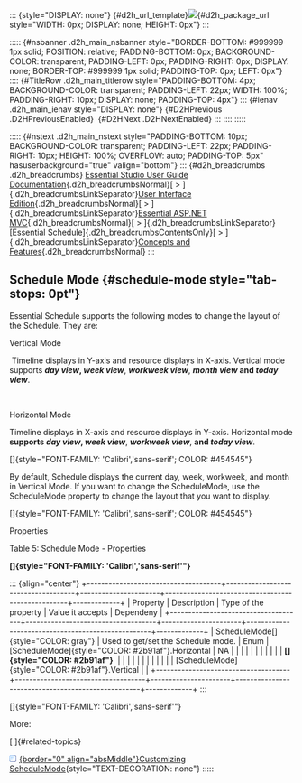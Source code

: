 ::: {style="DISPLAY: none"}
[](ms-xhelp:///?Id=d2h_url_template){#d2h_url_template}![](!package_url!){#d2h_package_url style="WIDTH: 0px; DISPLAY: none; HEIGHT: 0px"}
:::

::::: {#nsbanner .d2h_main_nsbanner style="BORDER-BOTTOM: #999999 1px solid; POSITION: relative; PADDING-BOTTOM: 0px; BACKGROUND-COLOR: transparent; PADDING-LEFT: 0px; PADDING-RIGHT: 0px; DISPLAY: none; BORDER-TOP: #999999 1px solid; PADDING-TOP: 0px; LEFT: 0px"}
:::: {#TitleRow .d2h_main_titlerow style="PADDING-BOTTOM: 4px; BACKGROUND-COLOR: transparent; PADDING-LEFT: 22px; WIDTH: 100%; PADDING-RIGHT: 10px; DISPLAY: none; PADDING-TOP: 4px"}
::: {#ienav .d2h_main_ienav style="DISPLAY: none"}
[](ms-xhelp:///?Id=150b7e3e-75c6-4609-ab78-cdde2bca2b16){#D2HPrevious .D2HPreviousEnabled}  [](ms-xhelp:///?Id=07d0aeb2-94db-43b9-9079-2af67189a70e){#D2HNext .D2HNextEnabled}
:::
::::
:::::

::::: {#nstext .d2h_main_nstext style="PADDING-BOTTOM: 10px; BACKGROUND-COLOR: transparent; PADDING-LEFT: 22px; PADDING-RIGHT: 10px; HEIGHT: 100%; OVERFLOW: auto; PADDING-TOP: 5px" hasuserbackground="true" valign="bottom"}
::: {#d2h_breadcrumbs .d2h_breadcrumbs}
[Essential Studio User Guide Documentation](ms-xhelp:///?Id=12457748-09e3-4d74-a240-8e049cedf030){.d2h_breadcrumbsNormal}[ \> ]{.d2h_breadcrumbsLinkSeparator}[User Interface Edition](ms-xhelp:///?Id=c29296b7-531c-413b-a0ec-488ca1f7f669){.d2h_breadcrumbsNormal}[ \> ]{.d2h_breadcrumbsLinkSeparator}[Essential ASP.NET MVC](ms-xhelp:///?Id=4b14e7d1-65c4-4f67-b1aa-2c37709905a5){.d2h_breadcrumbsNormal}[ \> ]{.d2h_breadcrumbsLinkSeparator}[Essential Schedule]{.d2h_breadcrumbsContentsOnly}[ \> ]{.d2h_breadcrumbsLinkSeparator}[Concepts and Features](ms-xhelp:///?Id=150b7e3e-75c6-4609-ab78-cdde2bca2b16){.d2h_breadcrumbsNormal}
:::

## Schedule Mode {#schedule-mode style="tab-stops: 0pt"}

Essential Schedule supports the following modes to change the layout of the Schedule. They are:

Vertical Mode

 Timeline displays in Y-axis and resource displays in X-axis. Vertical mode supports ***day view*, *week view***, ***workweek view***, ***month view* and *today view***.

 

Horizontal Mode 

Timeline displays in X-axis and resource displays in Y-axis. Horizontal mode **supports *day view*, *week view***, ***workweek view***, **and *today view***. 

[]{style="FONT-FAMILY: 'Calibri','sans-serif'; COLOR: #454545"} 

By default, Schedule displays the current day, week, workweek, and month in Vertical Mode. If you want to change the ScheduleMode, use the ScheduleMode property to change the layout that you want to display.

[]{style="FONT-FAMILY: 'Calibri','sans-serif'; COLOR: #454545"} 

Properties

Table 5: Schedule Mode - Properties

**[]{style="FONT-FAMILY: 'Calibri','sans-serif'"}** 

::: {align="center"}
+-------------------------------------+------------------------------------+----------------------+---------------------------------------------------+-------------+
| Property                            | Description                        | Type of the property | Value it accepts                                  | Dependeny   |
+-------------------------------------+------------------------------------+----------------------+---------------------------------------------------+-------------+
| ScheduleMode[]{style="COLOR: gray"} | Used to get/set the Schedule mode. | Enum                 | [ScheduleMode]{style="COLOR: #2b91af"}.Horizontal | NA          |
|                                     |                                    |                      |                                                   |             |
|                                     |                                    |                      | **[]{style="COLOR: #2b91af"}**                    |             |
|                                     |                                    |                      |                                                   |             |
|                                     |                                    |                      | [ScheduleMode]{style="COLOR: #2b91af"}.Vertical   |             |
+-------------------------------------+------------------------------------+----------------------+---------------------------------------------------+-------------+
:::

[]{style="FONT-FAMILY: 'Calibri','sans-serif'"} 

More:

[ ]{#related-topics}

[![](button.gif){border="0" align="absMiddle"}Customizing ScheduleMode](ms-xhelp:///?Id=07d0aeb2-94db-43b9-9079-2af67189a70e){style="TEXT-DECORATION: none"}
:::::
